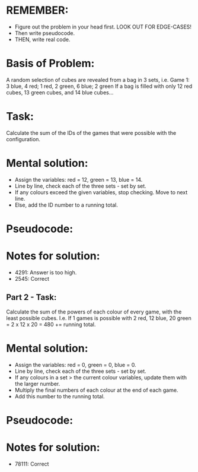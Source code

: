 # REMEMBER:
- Figure out the problem in your head first. LOOK OUT FOR EDGE-CASES!
- Then write pseudocode.
- THEN, write real code.

# Basis of Problem:
A random selection of cubes are revealed from a bag in 3 sets, i.e.
Game 1: 3 blue, 4 red; 1 red, 2 green, 6 blue; 2 green
If a bag is filled with only 12 red cubes, 13 green cubes, and 14 blue cubes...

# Task:
Calculate the sum of the IDs of the games that were possible with the configuration.

# Mental solution:
- Assign the variables: red = 12, green = 13, blue = 14.
- Line by line, check each of the three sets - set by set.
- If any colours exceed the given variables, stop checking. Move to next line.
- Else, add the ID number to a running total.

# Pseudocode:

# Notes for solution:
- 4291: Answer is too high.
- 2545: Correct


## Part 2 - Task:
Calculate the sum of the powers of each colour of every game, with the least possible cubes.
I.e. If 1 games is possible with 2 red, 12 blue, 20 green = 2 x 12 x 20 = 480 += running total.

# Mental solution:
- Assign the variables: red = 0, green = 0, blue = 0.
- Line by line, check each of the three sets - set by set.
- If any colours in a set > the current colour variables, update them with the larger number.
- Multiply the final numbers of each colour at the end of each game.
- Add this number to the running total.

# Pseudocode:


# Notes for solution:
- 78111: Correct
